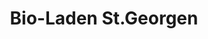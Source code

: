 ---
title: "Bio-Laden St.Georgen"
url: /freiburg-im-breisgau/bio-laden-st-georgen/
shop: Lebensmittel
---